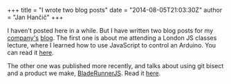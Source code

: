 +++
title = "I wrote two blog posts"
date = "2014-08-05T21:03:30Z"
author = "Jan Hančič"
+++

I haven't posted here in a while. But I have written two blog posts for my [company's](http://www.caplin.com) [blog](http://blog.caplin.com). The first one is about me attending a London JS classes lecture, where I learned how to use JavaScript to control an Arduino. You can read it [here](http://blog.caplin.com/2014/03/28/using-javascript-to-program-an-arduino/).

The other one was published more recently, and talks about using git bisect and a product we make, [BladeRunnerJS](http://bladerunnerjs.org/). Read it [here](http://blog.caplin.com/2014/07/31/find-bugs-automatically-with-git-and-bladerunnerjs/).
